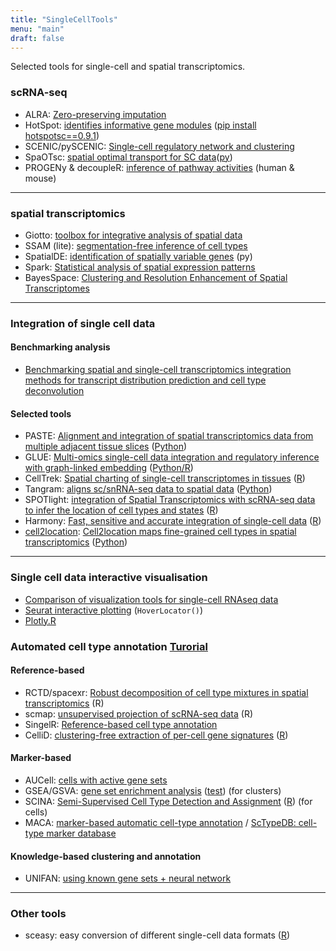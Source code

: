 ```yaml
---
title: "SingleCellTools"
menu: "main"
draft: false
---
```


Selected tools for single-cell and spatial transcriptomics.

### scRNA-seq
- ALRA: [Zero-preserving imputation](https://www.nature.com/articles/s41467-021-27729-z)
- HotSpot: [identifies informative gene modules](https://hotspot.readthedocs.io/en/latest/) ([pip install hotspotsc==0.9.1](https://yoseflab.github.io/Hotspot/))
- SCENIC/pySCENIC: [Single-cell regulatory network and clustering](https://scenic.aertslab.org/)
- SpaOTsc: [spatial optimal transport for SC data](https://www.nature.com/articles/s41467-020-15968-5)([py](https://github.com/zcang/SpaOTsc))
- PROGENy & decoupleR: [inference of pathway activities](https://saezlab.github.io/progeny/articles/progeny.html) (human & mouse)
***

### spatial transcriptomics
- Giotto: [toolbox for integrative analysis of spatial data](https://rubd.github.io/Giotto_site/)
- SSAM (lite): [segmentation-free inference of cell types](https://www.nature.com/articles/s41467-021-23807-4)
- SpatialDE: [identification of spatially variable genes](https://github.com/Teichlab/SpatialDE) (py)
- Spark: [Statistical analysis of spatial expression patterns](https://github.com/xzhoulab/SPARK)
- BayesSpace: [Clustering and Resolution Enhancement of Spatial Transcriptomes](http://www.bioconductor.org/packages/release/bioc/vignettes/BayesSpace/inst/doc/BayesSpace.html)

***

### Integration of single cell data

#### Benchmarking analysis

- [Benchmarking spatial and single-cell transcriptomics integration methods for transcript distribution prediction and cell type deconvolution](https://www.nature.com/articles/s41592-022-01480-9)

#### Selected tools
- PASTE: [Alignment and integration of spatial transcriptomics data from multiple adjacent tissue slices](https://www.nature.com/articles/s41592-022-01459-6) ([Python](https://github.com/raphael-group/paste))
- GLUE: [Multi-omics single-cell data integration and regulatory inference with graph-linked embedding](https://www.nature.com/articles/s41587-022-01284-4) ([Python/R](https://github.com/gao-lab/GLUE))
- CellTrek: [Spatial charting of single-cell transcriptomes in tissues](https://www.nature.com/articles/s41587-022-01233-1) ([R](https://github.com/navinlabcode/CellTrek))
- Tangram: [aligns sc/snRNA-seq data to spatial data](https://www.nature.com/articles/s41592-021-01264-7) ([Python](https://github.com/broadinstitute/Tangram))
- SPOTlight: [integration of Spatial Transcriptomics with scRNA-seq data to infer the location of cell types and states](https://academic.oup.com/nar/article/49/9/e50/6129341) ([R](https://github.com/MarcElosua/SPOTlight))
- Harmony: [Fast, sensitive and accurate integration of single-cell data](https://www.nature.com/articles/s41592-019-0619-0) ([R](https://github.com/immunogenomics/harmony))
- [cell2location](https://cell2location.readthedocs.io/en/latest/): [Cell2location maps fine-grained cell types in spatial transcriptomics](https://www.nature.com/articles/s41587-021-01139-4) ([Python](https://github.com/BayraktarLab/cell2location/))

***

### Single cell data interactive visualisation

- [Comparison of visualization tools for single-cell RNAseq data](https://academic.oup.com/nargab/article/2/3/lqaa052/5877814)
- [Seurat interactive plotting](https://satijalab.org/seurat/articles/visualization_vignette.html#interactive-plotting-features-1) (`HoverLocator()`)
- [Plotly.R](https://plotly.com/r/)

### Automated cell type annotation [Turorial](https://www.nature.com/articles/s41596-021-00534-0)

#### Reference-based

- RCTD/spacexr: [Robust decomposition of cell type mixtures in spatial transcriptomics](https://github.com/dmcable/spacexr) (R)
- scmap: [unsupervised projection of scRNA-seq data](https://scmap.sanger.ac.uk/han2018/) (R)
- SingelR: [Reference-based cell type annotation](http://bioconductor.org/books/release/SingleRBook/introduction.html) 
- CelliD: [clustering-free extraction of per-cell gene signatures](https://www.nature.com/articles/s41587-021-00896-6) ([R](https://github.com/RausellLab/CelliD))

#### Marker-based

- AUCell: [cells with active gene sets](https://www.bioconductor.org/packages/devel/bioc/vignettes/AUCell/inst/doc/AUCell.html)
- GSEA/GSVA: [gene set enrichment analysis](https://bmcbioinformatics.biomedcentral.com/articles/10.1186/1471-2105-14-7) ([test](https://github.com/jdime/scRNAseq_cell_cluster_labeling)) (for clusters)
- SCINA: [Semi-Supervised Cell Type Detection and Assignment](https://lce.biohpc.swmed.edu/scina/) ([R](https://github.com/jcao89757/SCINA)) (for cells)
- MACA: [marker-based automatic cell-type annotation](https://github.com/ImXman/MACA) / [ScTypeDB: cell-type marker database](https://www.nature.com/articles/s41467-022-28803-w#Abs1)

#### Knowledge-based clustering and annotation

- UNIFAN: [using known gene sets + neural network](https://genome.cshlp.org/content/early/2022/06/28/gr.276609.122.long)  
 

***

### Other tools

- sceasy: easy conversion of different single-cell data formats ([R](https://github.com/cellgeni/sceasy))

